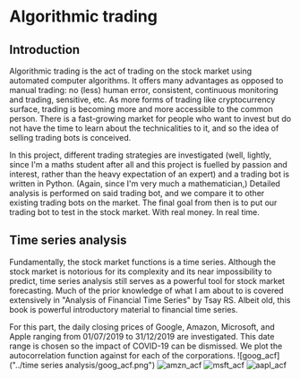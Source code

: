# Algorithmic trading

## Introduction

Algorithmic trading is the act of trading on the stock market using automated computer algorithms. It offers many advantages as opposed to manual trading: no (less) human error, consistent, continuous monitoring and trading, sensitive, etc. As more forms of trading like cryptocurrency surface, trading is becoming more and more accessible to the common person. There is a fast-growing market for people who want to invest but do not have the time to learn about the technicalities to it, and so the idea of selling trading bots is conceived. 

In this project, different trading strategies are investigated (well, lightly, since I'm a maths student after all and this project is fuelled by passion and interest, rather than the heavy expectation of an expert) and a trading bot is written in Python. (Again, since I'm very much a mathematician,) Detailed analysis is performed on said trading bot, and we compare it to other existing trading bots on the market. The final goal from then is to put our trading bot to test in the stock market. With real money. In real time. 


## Time series analysis

Fundamentally, the stock market functions is a time series. Although the stock market is notorious for its complexity and its near impossibility to predict, time series analysis still serves as a powerful tool for stock market forecasting. Much of the prior knowledge of what I am about to is covered extensively in "Analysis of Financial Time Series" by Tsay RS. Albeit old, this book is powerful introductory material to financial time series. 

For this part, the daily closing prices of Google, Amazon, Microsoft, and Apple ranging from 01/07/2019 to 31/12/2019 are investigated. This date range is chosen so the impact of COVID-19 can be dismissed. We plot the autocorrelation function against for each of the corporations. 
![goog_acf]("../time series analysis/goog_acf.png")
![amzn_acf](https://user-images.githubusercontent.com/106886906/179564398-ca021617-538e-478a-8dcb-c54cbdf2636d.png)
![msft_acf](https://user-images.githubusercontent.com/106886906/179564401-91d7b011-1431-483e-9d14-cf9910baf780.png)
![aapl_acf](https://user-images.githubusercontent.com/106886906/179564411-b65c0cad-1fd9-4554-b892-941c198bbb63.png)
